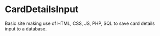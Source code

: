 # CardDetailsInput
Basic site making use of HTML, CSS, JS, PHP, SQL to save card details input to a database.
